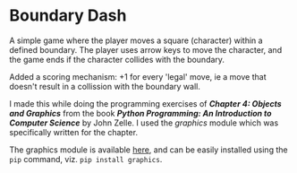 # Boundary Dash

A simple game where the player moves a square (character) within a defined boundary. The player uses arrow keys to move the character, and the game ends if the character collides with the boundary.

Added a scoring mechanism: +1 for every 'legal' move, ie a move that doesn't result in a collission with the boundary wall.

I made this while doing the programming exercises of **_Chapter 4: Objects and Graphics_** from the book **_Python Programming: An Introduction to Computer Science_** by John Zelle. I used the _graphics_ module which was specifically written for the chapter.

The graphics module is available [here](https://pypi.org/project/graphics.py/), and can be easily installed using the `pip` command, viz. `pip install graphics`.
